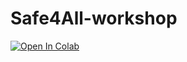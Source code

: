 # Safe4All-workshop
[![Open In Colab](https://colab.research.google.com/assets/colab-badge.svg)](https://colab.research.google.com/github/your_username/your_repository/blob/main/path_to_notebook.ipynb)
